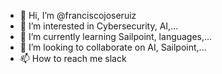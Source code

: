 - 👋 Hi, I’m @franciscojoseruiz
- 👀 I’m interested in Cybersecurity, AI,...
- 🌱 I’m currently learning Sailpoint, languages,...
- 💞️ I’m looking to collaborate on AI, Sailpoint,...
- 📫 How to reach me slack

<!---
franciscojoseruiz/franciscojoseruiz is a ✨ special ✨ repository because its `README.md` (this file) appears on your GitHub profile.
You can click the Preview link to take a look at your changes.
--->
